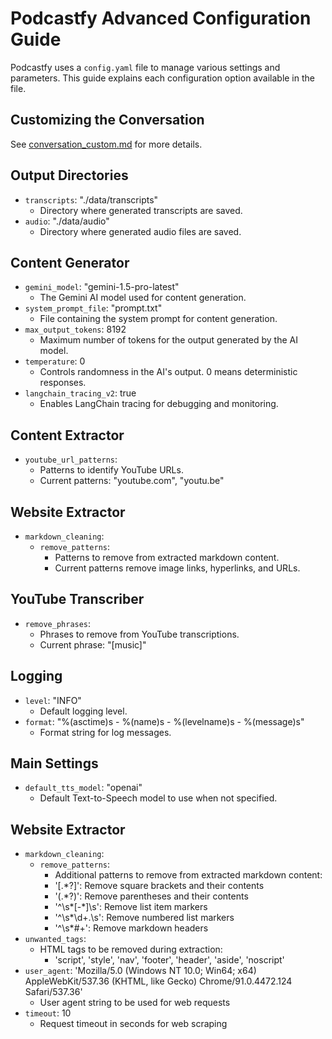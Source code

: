 # Podcastfy Advanced Configuration Guide

Podcastfy uses a `config.yaml` file to manage various settings and parameters. This guide explains each configuration option available in the file.

## Customizing the Conversation

See [conversation_custom.md](conversation_custom.md) for more details.

## Output Directories

- `transcripts`: "./data/transcripts"
  - Directory where generated transcripts are saved.
- `audio`: "./data/audio"
  - Directory where generated audio files are saved.


## Content Generator

- `gemini_model`: "gemini-1.5-pro-latest"
  - The Gemini AI model used for content generation.
- `system_prompt_file`: "prompt.txt"
  - File containing the system prompt for content generation.
- `max_output_tokens`: 8192
  - Maximum number of tokens for the output generated by the AI model.
- `temperature`: 0
  - Controls randomness in the AI's output. 0 means deterministic responses.
- `langchain_tracing_v2`: true
  - Enables LangChain tracing for debugging and monitoring.

## Content Extractor

- `youtube_url_patterns`:
  - Patterns to identify YouTube URLs.
  - Current patterns: "youtube.com", "youtu.be"

## Website Extractor

- `markdown_cleaning`:
  - `remove_patterns`:
    - Patterns to remove from extracted markdown content.
    - Current patterns remove image links, hyperlinks, and URLs.

## YouTube Transcriber

- `remove_phrases`:
  - Phrases to remove from YouTube transcriptions.
  - Current phrase: "[music]"

## Logging

- `level`: "INFO"
  - Default logging level.
- `format`: "%(asctime)s - %(name)s - %(levelname)s - %(message)s"
  - Format string for log messages.

## Main Settings

- `default_tts_model`: "openai"
  - Default Text-to-Speech model to use when not specified.



## Website Extractor

- `markdown_cleaning`:
	- `remove_patterns`:
		- Additional patterns to remove from extracted markdown content:
		- '\[.*?\]': Remove square brackets and their contents
		- '\(.*?\)': Remove parentheses and their contents
		- '^\s*[-*]\s': Remove list item markers
		- '^\s*\d+\.\s': Remove numbered list markers
		- '^\s*#+': Remove markdown headers
- `unwanted_tags`:
	- HTML tags to be removed during extraction:
		- 'script', 'style', 'nav', 'footer', 'header', 'aside', 'noscript'
- `user_agent`: 'Mozilla/5.0 (Windows NT 10.0; Win64; x64) AppleWebKit/537.36 (KHTML, like Gecko) Chrome/91.0.4472.124 Safari/537.36'
	- User agent string to be used for web requests
- `timeout`: 10
	- Request timeout in seconds for web scraping


